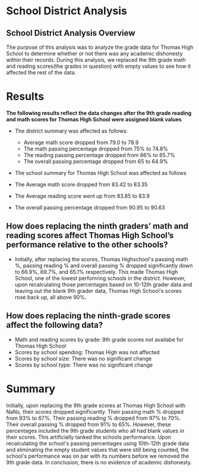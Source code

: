 # School District Analysis

## School District Analysis Overview
The purpose of this analysis was to analyze the grade data for Thomas High School to determine whether or not there was any academic dishonesty within their records. During this analysis, we replaced the 9th grade math and reading scores(the grades in question) with empty values to see how it affected the rest of the data.

# Results

__The following results reflect the data changes after the 9th grade reading and math scores for Thomas High School were assigned blank values__

* The district summary was affected as follows:
  * Average math score dropped from 79.0 to 78.9
  * The math passing percentage dropped from 75% to 74.8%
  * The reading passing percentage dropped from 86% to 85.7%
  * The overall passing percentage dropped from 65 to 64.9%

* The school summary for Thomas High School was affected as follows
 * The Average math score dropped from 83.42 to 83.35
 * The Average reading score went up from 83.85 to 83.9
 * The overall passing percentage dropped from 90.95 to 90.63
 
## How does replacing the ninth graders’ math and reading scores affect Thomas High School’s performance relative to the other schools?
 * Initially, after replacing the scores, Thomas Highschool's passing math %, passing reading % and overall passing % dropped significantly down to 66.9%, 69.7%, and 65.1% respectively. This made Thomas High School, one of the lowest perfomring schools in the district. However, upon recalculating those percentages based on 10-12th grader data and leaving out the blank 9th grader data, Thomas High School's scores rose back up, all above 90%. 
 
## How does replacing the ninth-grade scores affect the following data?
* Math and reading scores by grade: 9th grade scores not availabe for Thomas High School
* Scores by school spending: Thomas High was not affected
* Scores by school size: There was no significant change
* Scores by school type: There was no significant change
 
 # Summary
Initially, upon replacing the 9th grade scores at Thomas High School with NaNs, their scores dropped significantly. Their passing math % dropped from 93% to 67%. Their passing reading % dropped from 97% to 70%. Their overall passing % dropped from 91% to 65%. However, these percentages included the 9th grade students who all had blank values in their scores. This artificially tanked the schools performance. Upon recalculating the school's passing percentages using 10th-12th grade data and eliminating the empty student values that were still being counted, the school's performance was on par with its numbers before we removed the 9th grade data. In conclusion, there is no evidence of academic dishonesty. 

